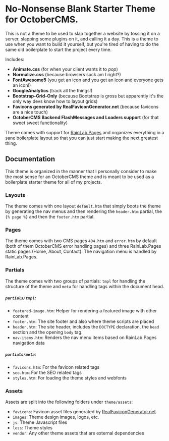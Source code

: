 # No-Nonsense Blank Starter Theme for OctoberCMS.

This is not a theme to be used to slap together a website by tossing it on a server, slapping some plugins on it, and calling it a day. This is a theme to use when you want to build it yourself, but you're tired of having to do the same old boilerplate to start the project every time.

Includes:
- **Animate.css** (for when your client wants it to _pop_)
- **Normalize.css** (because browsers suck am I right?)
- **FontAwesome5** (you get an icon and you get an icon and everyone gets an icon!)
- **GoogleAnalytics** (track all the things!)
- **Bootstrap-Grid-Only** (because Bootstrap is gross but apparently it's the only way devs know how to layout grids)
- **Favicons generated by RealFaviconGenerator.net** (because favicons are a nice touch)
- **OctoberCMS Backend FlashMessages and Loaders support** (for that sweet sweet functionality)

Theme comes with support for [RainLab.Pages](https://octobercms.com/plugin/rainlab-pages) and organizes everything in a sane boilerplate layout so that you can just start making the next greatest thing.

## Documentation

This theme is organized in the manner that I personally consider to make the most sense for an OctoberCMS theme and is meant to be used as a boilerplate starter theme for all of my projects.

### Layouts
The theme comes with one layout `default.htm` that simply boots the theme by generating the nav menus and then rendering the `header.htm` partial, the `{% page %}` and then the `footer.htm` partial.

### Pages
The theme comes with two CMS pages `404.htm` and `error.htm` by default (both of them OctoberCMS error handling pages) and three RainLab.Pages static pages (Home, About, Contact). The navigation menu is handled by RainLab.Pages.

### Partials
The theme comes with two groups of partials: `tmpl` for handling the structure of the theme and `meta` for handling tags within the document head.

##### `partials/tmpl`:
- `featured-image.htm`: Helper for rendering a featured image with other content
- `footer.htm`: The site footer and also where theme scripts are placed
- `header.htm`: The site header, includes the `DOCTYPE` declaration, the `head` section and the opening `body` tag.
- `nav-items.htm`: Renders the nav menu items based on RainLab.Pages navigation data

##### `partials/meta`:
- `favicons.htm`: For the favicon related tags
- `seo.htm`: For the SEO related tags
- `styles.htm`: For loading the theme styles and webfonts

### Assets
Assets are split into the following folders under `theme/assets`:
- `favicons`: Favicon asset files generated by [RealFaviconGenerator.net](https://realfavicongenerator.net)
- `images`: Theme design images, logos, etc.
- `js`: Theme Javascript files
- `less`: Theme styles
- `vendor`: Any other theme assets that are external dependencies
